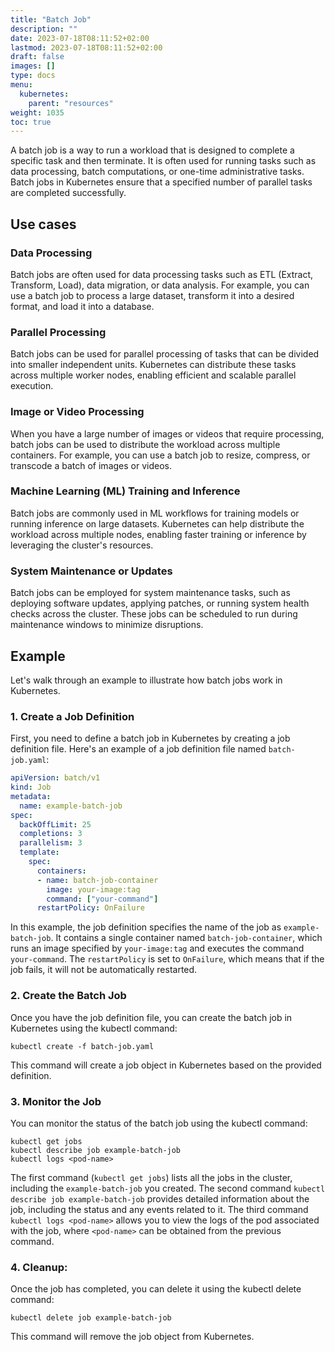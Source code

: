 ```yaml
---
title: "Batch Job"
description: ""
date: 2023-07-18T08:11:52+02:00
lastmod: 2023-07-18T08:11:52+02:00
draft: false
images: []
type: docs
menu:
  kubernetes:
    parent: "resources"
weight: 1035
toc: true
---
```


A batch job is a way to run a workload that is designed to complete a specific task and then terminate. It is often used for running tasks such as data processing, batch computations, or one-time administrative tasks. Batch jobs in Kubernetes ensure that a specified number of parallel tasks are completed successfully.

## Use cases
### Data Processing
Batch jobs are often used for data processing tasks such as ETL (Extract, Transform, Load), data migration, or data analysis. For example, you can use a batch job to process a large dataset, transform it into a desired format, and load it into a database.

### Parallel Processing
Batch jobs can be used for parallel processing of tasks that can be divided into smaller independent units. Kubernetes can distribute these tasks across multiple worker nodes, enabling efficient and scalable parallel execution.

### Image or Video Processing
When you have a large number of images or videos that require processing, batch jobs can be used to distribute the workload across multiple containers. For example, you can use a batch job to resize, compress, or transcode a batch of images or videos.

### Machine Learning (ML) Training and Inference
Batch jobs are commonly used in ML workflows for training models or running inference on large datasets. Kubernetes can help distribute the workload across multiple nodes, enabling faster training or inference by leveraging the cluster's resources.

### System Maintenance or Updates
Batch jobs can be employed for system maintenance tasks, such as deploying software updates, applying patches, or running system health checks across the cluster. These jobs can be scheduled to run during maintenance windows to minimize disruptions.

## Example
Let's walk through an example to illustrate how batch jobs work in Kubernetes.

### 1. Create a Job Definition
First, you need to define a batch job in Kubernetes by creating a job definition file. Here's an example of a job definition file named `batch-job.yaml`:
```yaml
apiVersion: batch/v1
kind: Job
metadata:
  name: example-batch-job
spec:
  backOffLimit: 25
  completions: 3
  parallelism: 3
  template:
    spec:
      containers:
      - name: batch-job-container
        image: your-image:tag
        command: ["your-command"]
      restartPolicy: OnFailure
```
In this example, the job definition specifies the name of the job as `example-batch-job`. It contains a single container named `batch-job-container`, which runs an image specified by `your-image:tag` and executes the command `your-command`. The `restartPolicy` is set to `OnFailure`, which means that if the job fails, it will not be automatically restarted.

### 2. Create the Batch Job
Once you have the job definition file, you can create the batch job in Kubernetes using the kubectl command:

```shell
kubectl create -f batch-job.yaml
```
This command will create a job object in Kubernetes based on the provided definition.

### 3. Monitor the Job
You can monitor the status of the batch job using the kubectl command:
```shell
kubectl get jobs
kubectl describe job example-batch-job
kubectl logs <pod-name>
```
The first command (`kubectl get jobs`) lists all the jobs in the cluster, including the `example-batch-job` you created. The second command `kubectl describe job example-batch-job` provides detailed information about the job, including the status and any events related to it. The third command `kubectl logs <pod-name>` allows you to view the logs of the pod associated with the job, where `<pod-name>` can be obtained from the previous command.

### 4. Cleanup:
Once the job has completed, you can delete it using the kubectl delete command:

```shell
kubectl delete job example-batch-job
```
This command will remove the job object from Kubernetes.